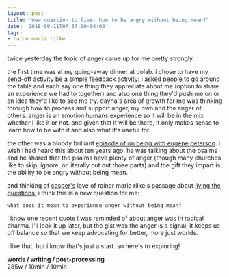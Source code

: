 ```yaml
---
layout: post
title: 'new question to live: how to be angry without being mean?'
date: '2018-09-11T07:37:00-04:00'
tags:
- raine maria rilke
--- 
```


twice yesterday the topic of anger came up for me pretty strongly. 

the first time was at my going-away dinner at colab. i chose to have my send-off activity be a simple feedback activity: i asked people to go around the table and each say one thing they appreciate about me (option to share an experience we had to together) and also one thing they'd push me on or an idea they'd like to see me try. dayna's area of growth for me was thinking through how to process and support anger, my own and the anger of others. anger is an emotion humans experience so it will be in the mix whether i like it or not. and given that it will be there, it only makes sense to learn how to be with it and also what it's useful for. 

the other was a bloody brilliant [episode of on being with eugene peterson](https://onbeing.org/programs/eugene-peterson-the-bible-poetry-and-active-imagination-aug2018/). i wish i had heard this about ten years ago. he was talking about the psalms and he shared that the psalms have plenty of anger (though many churches like to skip, ignore, or literally cut out those parts) and the gift they impart is the ability to be angry without being mean. 

and thinking of [casper's](http://www.caspertk.com/) love of rainer maria rilke's passage about [living the questions](https://www.goodreads.com/quotes/717-be-patient-toward-all-that-is-unsolved-in-your-heart), i think this is a new question for me: 

    what does it mean to experience anger without being mean?

i know one recent quote i was reminded of about anger was in radical dharma. i'll look it up later, but the gist was the anger is a signal; it keeps us off balance so that we keep advocating for better, more just worlds. 

i like that, but i know that's just a start. so here's to exploring!

<!-- hyperlink bank -->


<!-- &#042; = asterisk -->
<!-- &#039; = single quote '-->

**words / writing / post-processing**  
285w / 10min / 10min